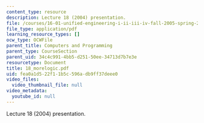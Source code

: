 ```yaml
---
content_type: resource
description: Lecture 18 (2004) presentation.
file: /courses/16-01-unified-engineering-i-ii-iii-iv-fall-2005-spring-2006/fea0a1d522f11b5c596adb9ff37deee0_18_morelogic.pdf
file_type: application/pdf
learning_resource_types: []
ocw_type: OCWFile
parent_title: Computers and Programming
parent_type: CourseSection
parent_uid: 34c4c991-4bb5-d251-50ee-34713d7b7e3e
resourcetype: Document
title: 18_morelogic.pdf
uid: fea0a1d5-22f1-1b5c-596a-db9ff37deee0
video_files:
  video_thumbnail_file: null
video_metadata:
  youtube_id: null
---
```

Lecture 18 (2004) presentation.